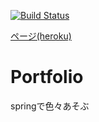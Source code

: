 [![Build Status](https://travis-ci.org/face4/Portfolio.svg?branch=master)](https://travis-ci.org/face4/Portfolio)

[ページ(heroku)](https://portfolio-yus.herokuapp.com/)

# Portfolio
springで色々あそぶ
